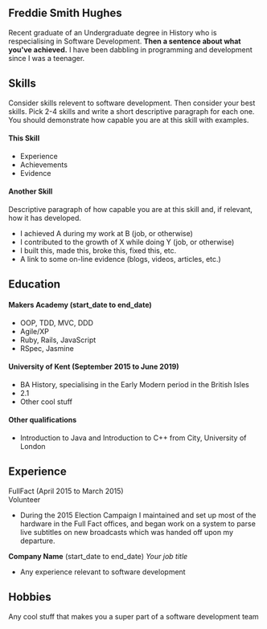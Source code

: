 ## Freddie Smith Hughes

Recent graduate of an Undergraduate degree in History who is respecialising in Software Development. **Then a sentence about what you've achieved.** I have been dabbling in programming and development since I was a teenager.

## Skills

Consider skills relevent to software development. Then consider your best skills. Pick 2-4 skills and write a short descriptive paragraph for each one. You should demonstrate how capable you are at this skill with examples.

#### This Skill

- Experience
- Achievements
- Evidence

#### Another Skill

Descriptive paragraph of how capable you are at this skill and, if relevant, how it has developed.

- I achieved A during my work at B (job, or otherwise)
- I contributed to the growth of X while doing Y (job, or otherwise)
- I built this, made this, broke this, fixed this, etc.
- A link to some on-line evidence (blogs, videos, articles, etc.)

## Education

#### Makers Academy (start_date to end_date)

- OOP, TDD, MVC, DDD
- Agile/XP
- Ruby, Rails, JavaScript
- RSpec, Jasmine

#### University of Kent (September 2015 to June 2019)

- BA History, specialising in the Early Modern period in the British Isles
- 2.1
- Other cool stuff

#### Other qualifications

- Introduction to Java and Introduction to C++ from City, University of London

## Experience

FullFact (April 2015 to March 2015)    
Volunteer  
- During the 2015 Election Campaign I maintained and set up most of the hardware in the Full Fact offices, and began work on a system to parse live subtitles on new broadcasts which was handed off upon my departure.

**Company Name** (start_date to end_date) 
*Your job title*  
- Any experience relevant to software development

## Hobbies

Any cool stuff that makes you a super part of a software development team
